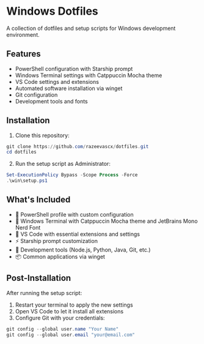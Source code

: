 # Windows Dotfiles

A collection of dotfiles and setup scripts for Windows development environment.

## Features

- PowerShell configuration with Starship prompt
- Windows Terminal settings with Catppuccin Mocha theme
- VS Code settings and extensions
- Automated software installation via winget
- Git configuration
- Development tools and fonts

## Installation

1. Clone this repository:

```powershell
git clone https://github.com/razeevascx/dotfiles.git
cd dotfiles
```

2. Run the setup script as Administrator:

```powershell
Set-ExecutionPolicy Bypass -Scope Process -Force
.\win\setup.ps1
```

## What's Included

- 🔧 PowerShell profile with custom configuration
- 🎨 Windows Terminal with Catppuccin Mocha theme and JetBrains Mono Nerd Font
- 📝 VS Code with essential extensions and settings
- ⚡ Starship prompt customization
- 🚀 Development tools (Node.js, Python, Java, Git, etc.)
- 📦 Common applications via winget

## Post-Installation

After running the setup script:

1. Restart your terminal to apply the new settings
2. Open VS Code to let it install all extensions
3. Configure Git with your credentials:

```powershell
git config --global user.name "Your Name"
git config --global user.email "your@email.com"
```
